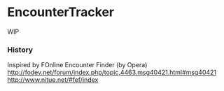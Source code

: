 EncounterTracker
================

WIP

### History ###

Inspired by FOnline Encounter Finder (by Opera)
http://fodev.net/forum/index.php/topic,4463.msg40421.html#msg40421
http://www.nitue.net/#fef/index
